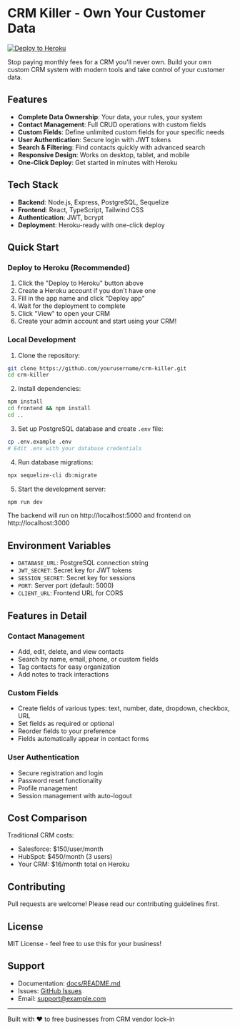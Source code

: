 # CRM Killer - Own Your Customer Data

[![Deploy to Heroku](https://www.herokucdn.com/deploy/button.svg)](https://heroku.com/deploy)

Stop paying monthly fees for a CRM you'll never own. Build your own custom CRM system with modern tools and take control of your customer data.

## Features

- **Complete Data Ownership**: Your data, your rules, your system
- **Contact Management**: Full CRUD operations with custom fields
- **Custom Fields**: Define unlimited custom fields for your specific needs
- **User Authentication**: Secure login with JWT tokens
- **Search & Filtering**: Find contacts quickly with advanced search
- **Responsive Design**: Works on desktop, tablet, and mobile
- **One-Click Deploy**: Get started in minutes with Heroku

## Tech Stack

- **Backend**: Node.js, Express, PostgreSQL, Sequelize
- **Frontend**: React, TypeScript, Tailwind CSS
- **Authentication**: JWT, bcrypt
- **Deployment**: Heroku-ready with one-click deploy

## Quick Start

### Deploy to Heroku (Recommended)

1. Click the "Deploy to Heroku" button above
2. Create a Heroku account if you don't have one
3. Fill in the app name and click "Deploy app"
4. Wait for the deployment to complete
5. Click "View" to open your CRM
6. Create your admin account and start using your CRM!

### Local Development

1. Clone the repository:
```bash
git clone https://github.com/yourusername/crm-killer.git
cd crm-killer
```

2. Install dependencies:
```bash
npm install
cd frontend && npm install
cd ..
```

3. Set up PostgreSQL database and create `.env` file:
```bash
cp .env.example .env
# Edit .env with your database credentials
```

4. Run database migrations:
```bash
npx sequelize-cli db:migrate
```

5. Start the development server:
```bash
npm run dev
```

The backend will run on http://localhost:5000 and frontend on http://localhost:3000

## Environment Variables

- `DATABASE_URL`: PostgreSQL connection string
- `JWT_SECRET`: Secret key for JWT tokens
- `SESSION_SECRET`: Secret key for sessions
- `PORT`: Server port (default: 5000)
- `CLIENT_URL`: Frontend URL for CORS

## Features in Detail

### Contact Management
- Add, edit, delete, and view contacts
- Search by name, email, phone, or custom fields
- Tag contacts for easy organization
- Add notes to track interactions

### Custom Fields
- Create fields of various types: text, number, date, dropdown, checkbox, URL
- Set fields as required or optional
- Reorder fields to your preference
- Fields automatically appear in contact forms

### User Authentication
- Secure registration and login
- Password reset functionality
- Profile management
- Session management with auto-logout

## Cost Comparison

Traditional CRM costs:
- Salesforce: $150/user/month
- HubSpot: $450/month (3 users)
- Your CRM: $16/month total on Heroku

## Contributing

Pull requests are welcome! Please read our contributing guidelines first.

## License

MIT License - feel free to use this for your business!

## Support

- Documentation: [docs/README.md](docs/README.md)
- Issues: [GitHub Issues](https://github.com/yourusername/crm-killer/issues)
- Email: support@example.com

---

Built with ❤️ to free businesses from CRM vendor lock-in